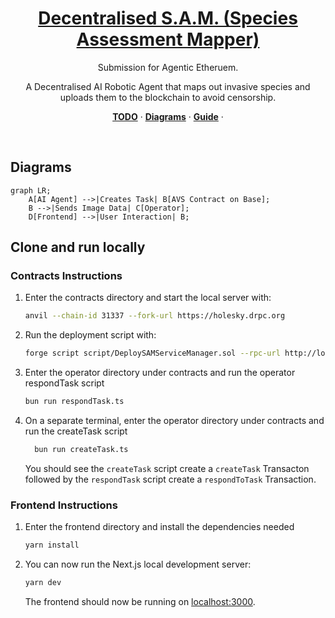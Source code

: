 <a href="https://decentralised-sam.vercel.app/">
  <h1 align="center">Decentralised S.A.M. (Species Assessment Mapper)</h1>
</a>

<p align="center">
Submission for Agentic Etheruem.
</p>

<p align="center">
A Decentralised AI Robotic Agent that maps out invasive species and uploads them to the blockchain to avoid censorship.
</p>

<p align="center">
  <a href="#todo"><strong>TODO</strong></a> ·
  <a href="#diagrams"><strong>Diagrams</strong></a> ·
  <a href="#clone-and-run-locally"><strong>Guide</strong></a> ·
</p>
<br/>

## Diagrams

```mermaid
graph LR;
    A[AI Agent] -->|Creates Task| B[AVS Contract on Base];
    B -->|Sends Image Data| C[Operator];
    D[Frontend] -->|User Interaction| B;
```

## Clone and run locally

### Contracts Instructions

1. Enter the contracts directory and start the local server with:

    ```bash
    anvil --chain-id 31337 --fork-url https://holesky.drpc.org
    ```

2. Run the deployment script with:

    ```bash
    forge script script/DeploySAMServiceManager.sol --rpc-url http://localhost:8545 --broadcast
    ```

3. Enter the operator directory under contracts and run the operator respondTask script

    ```bash
    bun run respondTask.ts
    ```

4. On a separate terminal, enter the operator directory under contracts and run the createTask script

    ```bash
      bun run createTask.ts
    ```

    You should see the `createTask` script create a `createTask` Transacton followed by the `respondTask` script create a `respondToTask` Transaction.

### Frontend Instructions

1. Enter the frontend directory and install the dependencies needed

    ```bash
    yarn install
    ```

2. You can now run the Next.js local development server:

    ```bash
    yarn dev
    ```

    The frontend should now be running on [localhost:3000](http://localhost:3000/).
